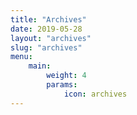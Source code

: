 ```yaml
---
title: "Archives"
date: 2019-05-28
layout: "archives"
slug: "archives"
menu:
    main:
        weight: 4
        params: 
            icon: archives
---
```

